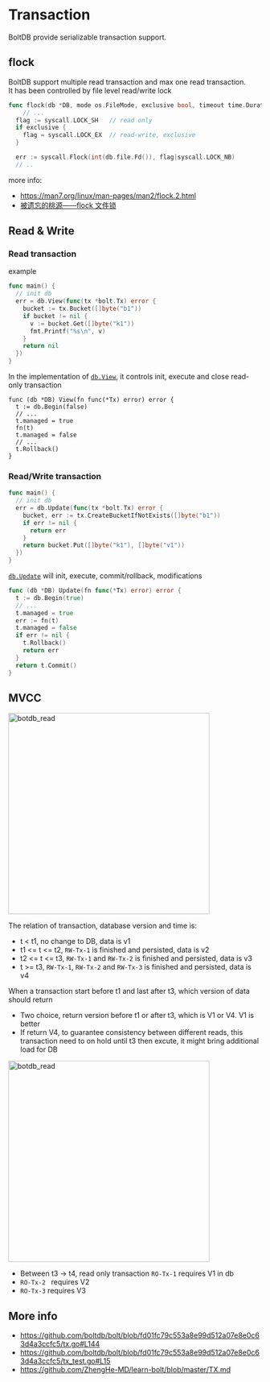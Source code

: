 # Transaction

BoltDB provide serializable transaction support.

## flock
BoltDB support multiple read transaction and max one read transaction.  
It has been controlled by file level read/write lock

```go
func flock(db *DB, mode os.FileMode, exclusive bool, timeout time.Duration) error {
	// ...
  flag := syscall.LOCK_SH   // read only
  if exclusive {
    flag = syscall.LOCK_EX  // read-write, exclusive
  }

  err := syscall.Flock(int(db.file.Fd()), flag|syscall.LOCK_NB)
  // ..
```

more info:
- https://man7.org/linux/man-pages/man2/flock.2.html
- [被遗忘的桃源——flock 文件锁](https://zhuanlan.zhihu.com/p/25134841)

## Read & Write

### Read transaction

example
```go
func main() {
  // init db
  err = db.View(func(tx *bolt.Tx) error {
    bucket := tx.Bucket([]byte("b1"))
    if bucket != nil {
      v := bucket.Get([]byte("k1"))
      fmt.Printf("%s\n", v)
    }
    return nil
  })
}
```
In the implementation of [`db.View`](https://github.com/boltdb/bolt/blob/fd01fc79c553a8e99d512a07e8e0c63d4a3ccfc5/db.go#L612), it controls init, execute and close read-only transaction

```golang
func (db *DB) View(fn func(*Tx) error) error {
  t := db.Begin(false)
  // ...
  t.managed = true
  fn(t)
  t.managed = false
  // ...
  t.Rollback()
}
```

### Read/Write transaction
```go
func main() {
  // init db
  err = db.Update(func(tx *bolt.Tx) error {
    bucket, err := tx.CreateBucketIfNotExists([]byte("b1"))
    if err != nil {
      return err
    }
    return bucket.Put([]byte("k1"), []byte("v1"))
  })
}
```

[`db.Update`](https://github.com/boltdb/bolt/blob/fd01fc79c553a8e99d512a07e8e0c63d4a3ccfc5/db.go#L581) will init, execute, commit/rollback, modifications
```go
func (db *DB) Update(fn func(*Tx) error) error {
  t := db.Begin(true)
  // ...
  t.managed = true
  err := fn(t)
  t.managed = false
  if err != nil {
    t.Rollback()
    return err
  }
  return t.Commit()
}
```


## MVCC

<img src="https://user-images.githubusercontent.com/16873751/98324274-b19cbe00-1fa0-11eb-91a9-89c4f9cd4468.png" alt="botdb_read" width="400"/>

The relation of transaction, database version and time is:
- t < t1, no change to DB, data is v1
- t1 <= t <= t2, `RW-Tx-1` is finished and persisted, data is v2
- t2 <= t <= t3, `RW-Tx-1` and `RW-Tx-2` is finished and persisted, data is v3
- t >= t3, `RW-Tx-1`, `RW-Tx-2` and `RW-Tx-3` is finished and persisted, data is v4

When a transaction start before t1 and last after t3, which version of data should return
- Two choice, return version before t1 or after t3, which is V1 or V4.  V1 is better
- If return V4, to guarantee consistency between different reads, this transaction need to on hold until t3 then excute, it might bring additional load for DB

<img src="https://user-images.githubusercontent.com/16873751/98324292-b8c3cc00-1fa0-11eb-84cc-86b466f48439.png" alt="botdb_read" width="400"/>

- Between t3 -> t4, read only transaction `RO-Tx-1` requires V1 in db
- `RO-Tx-2 ` requires V2
- `RO-Tx-3` requires V3

## More info
- https://github.com/boltdb/bolt/blob/fd01fc79c553a8e99d512a07e8e0c63d4a3ccfc5/tx.go#L144
- https://github.com/boltdb/bolt/blob/fd01fc79c553a8e99d512a07e8e0c63d4a3ccfc5/tx_test.go#L15
- https://github.com/ZhengHe-MD/learn-bolt/blob/master/TX.md
